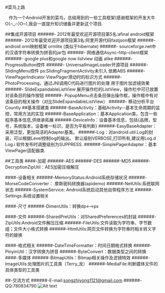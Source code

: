 #菜鸟上路
<p>&nbsp;&nbsp;&nbsp;作为一个Android开发的菜鸟，总结用到的一些工具框架(感谢框架的开发大牛O(∩_∩)O~),我会一直提升知识储备并更新这个项目.</p>
##集成开源项目
######- 2012年最受欢迎开源项目第5名:afinal android框架
######- 2012年最受欢迎开源项目第3名:阿里开源代码fastjson框架
######- android orm映射框架 ormlite (类似于hibernate)
######- sourceforge.net中的汉语字符串转换为拼音的jar包
######- 网络通信Async-http-client框架
######- google plus和google now listview 动画 alike
######- ProgressButton控件
######- UniversalImageLoader开源项目
######- SlidingMenu控件 ps:SlidingFragmentActivity未引入 依赖ABS
######- ViewPagerIndicator ViewPager滑动时的标识方式
######- PhotoProcessing，通过JNI调用C代码进行图片的处理 用于图片加滤镜效果
######- SlideExpandableListView 展开操作栏的ListView，操作栏中可已放置对该条目的操作按钮
######- PopupMenu点击条目弹出操作框，操作框中有对该条目的相关操作（对比SlideExpandableListView）
######- 移动分析平台Countly
##基本搭建类
######-BaseActivity：基础Activity--基本生命周期的监控，常用方法的实现
######-BaseApplication：基本Application类，包含一些程序基本信息,供继承拓展
######-DeviceInfo：设备基本信息，包括{品牌，型号，系统版本，设备唯一标识，是否为平板判断}
######-EasyBaseAdapter：采用泛型，更加简洁的Adapter基类。
######-Log：对android.util.Log的封装，可以根据Level控制log的输出。 默认级别VERBOSE,打印所有,建议用Log.d Log.i 软件发布时调整级别为SUPPRESS.
######-SimplePagerAdapter：基本ViewPager适配器类.

##工具类
####-加密
######-AES
######-DES
######-MD5
######-DecryptionZipUtil：AES加密压缩解压

####-设备相关
######-MemoryStatus:Android系统存储状况
######-MorseCodeConverter： 摩斯密码转换器(apidemo)
######-NetUtils:系统联网状态
######-SystemService: Android系统启动其他自带程序方法
######-Settings:系统设置相关

####-尺寸
######-DimenUtils：转换dp<-->px

####-文件
######-SharedPreUtils：对SharedPreferences的封装
######-ZipUtils:Android文件解压压缩
######-FileUtils:文件读取为字符串、字节数组；文件大小格式转换
######-HtmlUtils:网页文件转换为字符串时相关转义字符的替换

####-格式相关
######-DateTimeFormatter：时间日期格式转换
######-PinyinUtil：汉字转换为拼音
######-ByteConvert：数据类型之间的转换
####-多媒体
######-BitmapUtils：Bitmap相关操作及滤镜特效
######-ImageUtils:处理图片的工具类（Terry_龙）
######-MediaFile:判断媒体文件的具体类型的工具类

##-交流方式
######-E-mail:songzhiyong1121@gmail.com
######-QQ:780834790
![Alt text](https://lh3.googleusercontent.com/-CWe8YiPPnjk/Udq70RxEi8I/AAAAAAAAA-M/scPW1-_yKQI/w640-h480-no/201307080955460_meitu_1.jpg)


